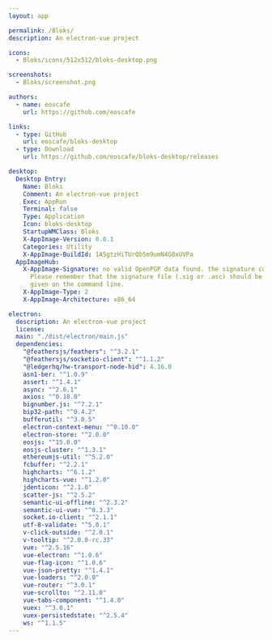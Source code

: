```yaml
---
layout: app

permalink: /Bloks/
description: An electron-vue project

icons:
  - Bloks/icons/512x512/bloks-desktop.png

screenshots:
  - Bloks/screenshot.png

authors:
  - name: eoscafe
    url: https://github.com/eoscafe

links:
  - type: GitHub
    url: eoscafe/bloks-desktop
  - type: Download
    url: https://github.com/eoscafe/bloks-desktop/releases

desktop:
  Desktop Entry:
    Name: Bloks
    Comment: An electron-vue project
    Exec: AppRun
    Terminal: false
    Type: Application
    Icon: bloks-desktop
    StartupWMClass: Bloks
    X-AppImage-Version: 0.0.1
    Categories: Utility
    X-AppImage-BuildId: 1A5gtzHiTUrQb5m9umN4G0xUVPa
  AppImageHub:
    X-AppImage-Signature: no valid OpenPGP data found. the signature could not be verified.
      Please remember that the signature file (.sig or .asc) should be the first file
      given on the command line.
    X-AppImage-Type: 2
    X-AppImage-Architecture: x86_64

electron:
  description: An electron-vue project
  license: 
  main: "./dist/electron/main.js"
  dependencies:
    "@feathersjs/feathers": "^3.2.1"
    "@feathersjs/socketio-client": "^1.1.2"
    "@ledgerhq/hw-transport-node-hid": 4.16.0
    asn1-ber: "^1.0.9"
    assert: "^1.4.1"
    async: "^2.6.1"
    axios: "^0.18.0"
    bignumber.js: "^7.2.1"
    bip32-path: "^0.4.2"
    bufferutil: "^3.0.5"
    electron-context-menu: "^0.10.0"
    electron-store: "^2.0.0"
    eosjs: "^15.0.0"
    eosjs-cluster: "^1.3.1"
    ethereumjs-util: "^5.2.0"
    fcbuffer: "^2.2.1"
    highcharts: "^6.1.2"
    highcharts-vue: "^1.2.0"
    jdenticon: "^2.1.0"
    scatter-js: "^2.5.2"
    semantic-ui-offline: "^2.3.2"
    semantic-ui-vue: "^0.3.3"
    socket.io-client: "^2.1.1"
    utf-8-validate: "^5.0.1"
    v-click-outside: "^2.0.1"
    v-tooltip: "^2.0.0-rc.33"
    vue: "^2.5.16"
    vue-electron: "^1.0.6"
    vue-flag-icon: "^1.0.6"
    vue-json-pretty: "^1.4.1"
    vue-loaders: "^2.0.0"
    vue-router: "^3.0.1"
    vue-scrollto: "^2.11.0"
    vue-tabs-component: "^1.4.0"
    vuex: "^3.0.1"
    vuex-persistedstate: "^2.5.4"
    ws: "^1.1.5"
---
```

